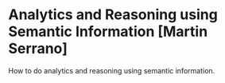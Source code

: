 # Analytics and Reasoning using Semantic Information [Martin Serrano]
How to do analytics and reasoning using semantic information.
